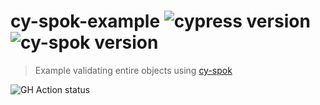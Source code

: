 # cy-spok-example ![cypress version](https://img.shields.io/badge/cypress-9.7.0-brightgreen) ![cy-spok version](https://img.shields.io/badge/cy--spok-1.6.3-brightgreen)
> Example validating entire objects using [cy-spok](https://github.com/bahmutov/cy-spok)

![GH Action status](https://github.com/bahmutov/cy-spok-example/workflows/tests/badge.svg?branch=master)
